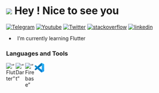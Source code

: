 <h1><img src="https://emojis.slackmojis.com/emojis/images/1531849430/4246/blob-sunglasses.gif?1531849430" width="30"/> Hey ! Nice to see you</h1>



[![Telegram](https://img.shields.io/badge/Telegram-message-29a9ec?style=for-the-badge&logo=Telegram&link=https%3A%2F%2Ft.me%2Fnextwor1d)][telegram]
[![Youtube](https://img.shields.io/badge/Youtube-subscribe-red?style=for-the-badge&logo=youtube&label=Youtube&link=https%3A%2F%2Fwww.youtube.com%2F%40nextwor1d%2F)][youtube]
[![Twitter](https://img.shields.io/badge/Twitter-follow-1da1f2?style=for-the-badge&logo=Twitter&link=https%3A%2F%2Ftwitter.com%2Fnextwor1d)][twitter]
[![stackoverflow](https://img.shields.io/badge/stackoverflow-connect-bf7236?style=for-the-badge&logo=stackoverflow&link=https%3A%2F%2Fstackoverflow.com%2Fusers%2F21555356%2F)][stackoverflow]
[![linkedin](https://img.shields.io/badge/linkedin-connect-0a66c2?style=for-the-badge&logo=linkedin&link=https%3A%2F%2Fwww.linkedin.com%2Fin%2Fnextwor1d%2F)][linkedin]

-  &ensp;I’m currently learning Flutter

### Languages and Tools

[<img align="left" alt=“Flutter” width="26px" src="https://www.vectorlogo.zone/logos/flutterio/flutterio-icon.svg" />][flutter]
[<img align="left" alt=“Dart” width="26px" src="https://www.vectorlogo.zone/logos/dartlang/dartlang-icon.svg" />][dart]
[<img align="left" alt=“Firebase” width="26px" src="https://www.vectorlogo.zone/logos/firebase/firebase-icon.svg" />][firebase]
[<img align="left" alt=“Github” width="26px" src="https://raw.githubusercontent.com/github/explore/80688e429a7d4ef2fca1e82350fe8e3517d3494d/topics/visual-studio-code/visual-studio-code.png" />][vscode]

[youtube]: https://www.youtube.com/@nextwor1d
[twitter]: https://twitter.com/nextwor1d
[telegram]: https://t.me/nextwor1d
[linkedin]: https://www.linkedin.com/in/nextwor1d
[stackoverflow]: https://stackoverflow.com/users/21555356
[flutter]: https://flutter.dev
[dart]: https://dart.dev
[firebase]: https://firebase.google.com
[vscode]: https://code.visualstudio.com


